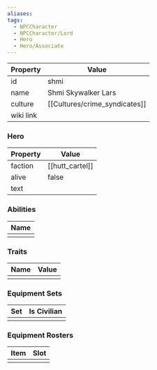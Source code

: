 ```yaml
---
aliases: 
tags:
  - NPCCharacter
  - NPCCharacter/Lord
  - Hero
  - Hero/Associate
---
```


| Property  | Value                |
| :-------- | -------------------- |
| id        | shmi                 |
| name      | Shmi Skywalker Lars  |
| culture   | [[Cultures/crime_syndicates]] |
| wiki link |                      |
### Hero
| Property | Value           |
| -------- | --------------- |
| faction  | [[hutt_cartel]] |
| alive    | false           |
| text     |                 |

### Abilities
| Name |
| :--: |
|      |

### Traits
| Name | Value |
| ---- | ----- |
|      |       |

### Equipment Sets
| Set | Is Civilian |
| --- | ----------- |
|     |             |

### Equipment Rosters
| Item | Slot |
| ---- | ---- |
|      |      |
